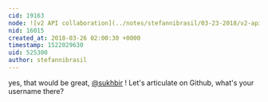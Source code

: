 ```yaml
---
cid: 19163
node: ![v2 API collaboration](../notes/stefannibrasil/03-23-2018/v2-api-collaboration)
nid: 16015
created_at: 2018-03-26 02:00:30 +0000
timestamp: 1522029630
uid: 525300
author: stefannibrasil
---
```


yes, that would be great, [@sukhbir](/profile/sukhbir) ! Let's articulate on Github, what's your username there?